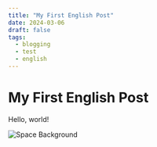 ```yaml
---
title: "My First English Post"
date: 2024-03-06
draft: false
tags:
  - blogging
  - test
  - english
---
```


# My First English Post

Hello, world!

![Space Background](pixel-art-space-background-ai-generated-photo.jpg)